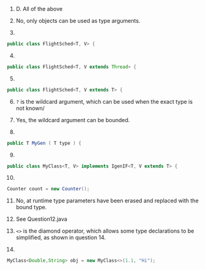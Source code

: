 1) D. All of the above

2) No, only objects can be used as type arguments.

3)
```java
public class FlightSched<T, V> {
```

4)
```java
public class FlightSched<T, V extends Thread> {
```

5)
```java
public class FlightSched<T, V extends T> {
```

6) `?` is the wildcard argument, which can be used when the exact type is not known/

7) Yes, the wildcard argument can be bounded.

8) 
```java
public T MyGen ( T type ) {
```

9)
```java
public class MyClass<T, V> implements IgenIF<T, V extends T> {
```

10)
```java
Counter count = new Counter();
```

11) No, at runtime type parameters have been erased and replaced with the bound type.

12) See Question12.java

13) `<>` is the diamond operator, which allows some type declarations to be simplified, as shown in question 14.

14) 
```java
MyClass<Double,String> obj = new MyClass<>(1.1, "Hi");
```




